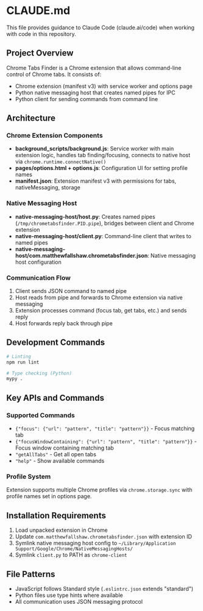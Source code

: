 # CLAUDE.md

This file provides guidance to Claude Code (claude.ai/code) when working with code in this repository.

## Project Overview

Chrome Tabs Finder is a Chrome extension that allows command-line control of Chrome tabs. It consists of:
- Chrome extension (manifest v3) with service worker and options page
- Python native messaging host that creates named pipes for IPC
- Python client for sending commands from command line

## Architecture

### Chrome Extension Components
- **background_scripts/background.js**: Service worker with main extension logic, handles tab finding/focusing, connects to native host via `chrome.runtime.connectNative()`
- **pages/options.html + options.js**: Configuration UI for setting profile names
- **manifest.json**: Extension manifest v3 with permissions for tabs, nativeMessaging, storage

### Native Messaging Host
- **native-messaging-host/host.py**: Creates named pipes (`/tmp/chrometabsfinder.PID.pipe`), bridges between client and Chrome extension
- **native-messaging-host/client.py**: Command-line client that writes to named pipes
- **native-messaging-host/com.matthewfallshaw.chrometabsfinder.json**: Native messaging host configuration

### Communication Flow
1. Client sends JSON command to named pipe
2. Host reads from pipe and forwards to Chrome extension via native messaging
3. Extension processes command (focus tab, get tabs, etc.) and sends reply
4. Host forwards reply back through pipe

## Development Commands

```bash
# Linting
npm run lint

# Type checking (Python)
mypy .
```

## Key APIs and Commands

### Supported Commands
- `{"focus": {"url": "pattern", "title": "pattern"}}` - Focus matching tab
- `{"focusWindowContaining": {"url": "pattern", "title": "pattern"}}` - Focus window containing matching tab  
- `"getAllTabs"` - Get all open tabs
- `"help"` - Show available commands

### Profile System
Extension supports multiple Chrome profiles via `chrome.storage.sync` with profile names set in options page.

## Installation Requirements

1. Load unpacked extension in Chrome
2. Update `com.matthewfallshaw.chrometabsfinder.json` with extension ID
3. Symlink native messaging host config to `~/Library/Application Support/Google/Chrome/NativeMessagingHosts/`
4. Symlink `client.py` to PATH as `chrome-client`

## File Patterns
- JavaScript follows Standard style (`.eslintrc.json` extends "standard")
- Python files use type hints where available
- All communication uses JSON messaging protocol
